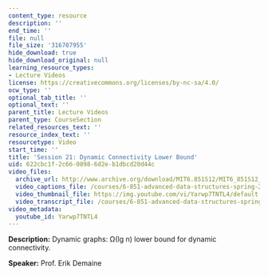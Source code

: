 ```yaml
---
content_type: resource
description: ''
end_time: ''
file: null
file_size: '316707955'
hide_download: true
hide_download_original: null
learning_resource_types:
- Lecture Videos
license: https://creativecommons.org/licenses/by-nc-sa/4.0/
ocw_type: ''
optional_tab_title: ''
optional_text: ''
parent_title: Lecture Videos
parent_type: CourseSection
related_resources_text: ''
resource_index_text: ''
resourcetype: Video
start_time: ''
title: 'Session 21: Dynamic Connectivity Lower Bound'
uid: 622cbc1f-2c66-0898-6d2e-b1dbcd20d44c
video_files:
  archive_url: http://www.archive.org/download/MIT6.851S12/MIT6_851S12_lec21_300k.mp4
  video_captions_file: /courses/6-851-advanced-data-structures-spring-2012/29583792e3d456a38cbc298452ad85b6_Yarwp7TNTL4.vtt
  video_thumbnail_file: https://img.youtube.com/vi/Yarwp7TNTL4/default.jpg
  video_transcript_file: /courses/6-851-advanced-data-structures-spring-2012/5611adfe6f968cddf9a40335be70efd1_Yarwp7TNTL4.pdf
video_metadata:
  youtube_id: Yarwp7TNTL4
---
```


**Description:** Dynamic graphs: Ω(lg n) lower bound for dynamic connectivity.

**Speaker:** Prof. Erik Demaine

